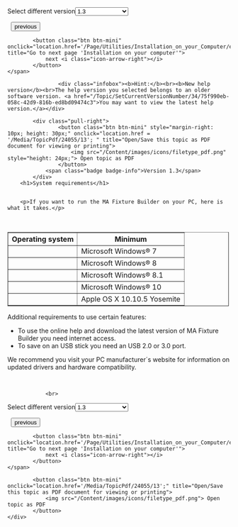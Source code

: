 
<div class="topic-navigation">

<div class="pull-right">
	<span class="pull-left">


<div class="pull-left">
<form action="/Topic/SetCurrentVersionNumber" class="form-inline" id="frmTagSelector" method="post">	<span class="form-mini">
		<div class="input-prepend"><span class="add-on">Select different version</span><select autocomplete="off" id="versionNumberId" name="versionNumberId" onchange="$(this).closest('#frmTagSelector').submit();" style="width: 120px;"><option value="">- latest -</option>
<option value="5">1.1</option>
<option value="9">1.2</option>
<option selected="selected" value="13">1.3</option>
<option value="17">1.4</option>
<option value="20">1.5</option>
<option value="34">1.9</option>
</select></div>
		<input data-val="true" data-val-number="The field Int32 must be a number." data-val-required="The Int32 field is required." id="ProductId" name="ProductId" type="hidden" value="10">
		<input id="CurrentGuid" name="CurrentGuid" type="hidden" value="75f990eb-058c-42d9-816b-ed8bd09474c3">
	</span>
</form></div>&nbsp;	</span>
	<span class="pull-right" style="white-space: nowrap;">
			<button class="btn btn-mini" onclick="location.href='/Page/Utilities/First_Steps/en/1.3'; " title="Go to previous page 'First Steps'">
				<i class="icon-arrow-left"></i> previous
			</button>

			<button class="btn btn-mini" onclick="location.href='/Page/Utilities/Installation_on_your_Computer/en/1.3';" title="Go to next page 'Installation on your computer'">
				next <i class="icon-arrow-right"></i> 
			</button>
	</span>
</div>
<div class="clear-fix" style="margin-bottom: 10px"></div>
</div>

					<div class="infobox"><b>Hint:</b><br><b>New help version</b><br>The help version you selected belongs to an older software version. <a href="/Topic/SetCurrentVersionNumber/34/75f990eb-058c-42d9-816b-ed8bd09474c3">You may want to view the latest help version.</a></div>

			<div class="pull-right">
					<button class="btn btn-mini" style="margin-right: 10px; height: 30px;" onclick="location.href = '/Media/TopicPdf/24055/13'; " title="Open/Save this topic as PDF document for viewing or printing">
						<img src="/Content/images/icons/filetype_pdf.png" style="height: 24px;"> Open topic as PDF
					</button>
				<span class="badge badge-info">Version 1.3</span>
			</div>
		<h1>System requirements</h1>


		<p>If you want to run the MA Fixture Builder on your PC, here is what it takes.</p>

<p>&nbsp;</p>

<table border="1" cellpadding="1" cellspacing="1" style="width:500px">
	<thead>
		<tr>
			<th scope="col">Operating system</th>
			<th scope="col">Minimum</th>
		</tr>
	</thead>
	<tbody>
		<tr>
			<td>&nbsp;</td>
			<td>Microsoft Windows® 7</td>
		</tr>
		<tr>
			<td>&nbsp;</td>
			<td>Microsoft Windows® 8</td>
		</tr>
		<tr>
			<td>&nbsp;</td>
			<td>Microsoft Windows® 8.1</td>
		</tr>
		<tr>
			<td>&nbsp;</td>
			<td>Microsoft Windows® 10</td>
		</tr>
		<tr>
			<td>&nbsp;</td>
			<td>Apple OS X 10.10.5 Yosemite</td>
		</tr>
	</tbody>
</table>

<p>Additional requirements to use certain features:</p>

<ul>
	<li>To use the online help and download the latest version of MA Fixture Builder you need internet access.</li>
	<li>To save on an USB stick you need an USB 2.0 or 3.0 port.</li>
</ul>

<p>We recommend you visit your PC manufacturer´s website for information on updated drivers and hardware compatibility.</p>

<p>&nbsp;</p>


				<br>
<div class="topic-navigation">

<div class="pull-right">
	<span class="pull-left">


<div class="pull-left">
<form action="/Topic/SetCurrentVersionNumber" class="form-inline" id="frmTagSelector" method="post">	<span class="form-mini">
		<div class="input-prepend"><span class="add-on">Select different version</span><select autocomplete="off" id="versionNumberId" name="versionNumberId" onchange="$(this).closest('#frmTagSelector').submit();" style="width: 120px;"><option value="">- latest -</option>
<option value="5">1.1</option>
<option value="9">1.2</option>
<option selected="selected" value="13">1.3</option>
<option value="17">1.4</option>
<option value="20">1.5</option>
<option value="34">1.9</option>
</select></div>
		<input data-val="true" data-val-number="The field Int32 must be a number." data-val-required="The Int32 field is required." id="ProductId" name="ProductId" type="hidden" value="10">
		<input id="CurrentGuid" name="CurrentGuid" type="hidden" value="75f990eb-058c-42d9-816b-ed8bd09474c3">
	</span>
</form></div>&nbsp;	</span>
	<span class="pull-right" style="white-space: nowrap;">
			<button class="btn btn-mini" onclick="location.href='/Page/Utilities/First_Steps/en/1.3'; " title="Go to previous page 'First Steps'">
				<i class="icon-arrow-left"></i> previous
			</button>

			<button class="btn btn-mini" onclick="location.href='/Page/Utilities/Installation_on_your_Computer/en/1.3';" title="Go to next page 'Installation on your computer'">
				next <i class="icon-arrow-right"></i> 
			</button>
	</span>
</div>
	<div class="clear-fix"></div>
	<div class="pull-right">
	
			<button class="btn btn-mini" onclick="location.href='/Media/TopicPdf/24055/13';" title="Open/Save this topic as PDF document for viewing or printing">
				<img src="/Content/images/icons/filetype_pdf.png"> Open topic as PDF
			</button>
	</div>
<div class="clear-fix" style="margin-bottom: 10px"></div>
</div>

	